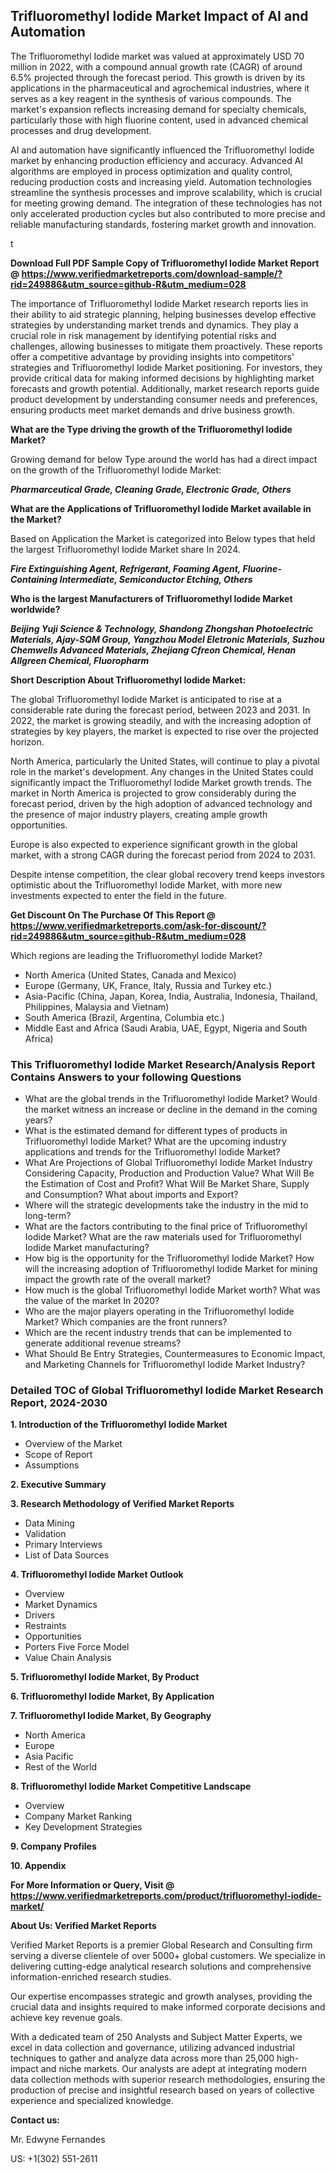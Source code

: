 <h2>Trifluoromethyl Iodide Market Impact of AI and Automation</h2><p>The Trifluoromethyl Iodide market was valued at approximately USD 70 million in 2022, with a compound annual growth rate (CAGR) of around 6.5% projected through the forecast period. This growth is driven by its applications in the pharmaceutical and agrochemical industries, where it serves as a key reagent in the synthesis of various compounds. The market's expansion reflects increasing demand for specialty chemicals, particularly those with high fluorine content, used in advanced chemical processes and drug development.</p><p>AI and automation have significantly influenced the Trifluoromethyl Iodide market by enhancing production efficiency and accuracy. Advanced AI algorithms are employed in process optimization and quality control, reducing production costs and increasing yield. Automation technologies streamline the synthesis processes and improve scalability, which is crucial for meeting growing demand. The integration of these technologies has not only accelerated production cycles but also contributed to more precise and reliable manufacturing standards, fostering market growth and innovation.</p>t</p><p id="" class=""><strong>Download Full PDF Sample Copy of Trifluoromethyl Iodide Market Report @ <a href="https://www.verifiedmarketreports.com/download-sample/?rid=249886&utm_source=github-R&utm_medium=028" target="_blank">https://www.verifiedmarketreports.com/download-sample/?rid=249886&utm_source=github-R&utm_medium=028</a></strong></p><p>The importance of&nbsp;Trifluoromethyl Iodide Market research reports lies in their ability to aid strategic planning, helping businesses develop effective strategies by understanding market trends and dynamics. They play a crucial role in risk management by identifying potential risks and challenges, allowing businesses to mitigate them proactively. These reports offer a competitive advantage by providing insights into competitors' strategies and Trifluoromethyl Iodide Market positioning. For investors, they provide critical data for making informed decisions by highlighting market forecasts and growth potential. Additionally, market research reports guide product development by understanding consumer needs and preferences, ensuring products meet market demands and drive business growth.</p><p><strong>What are the&nbsp;Type driving the growth of the Trifluoromethyl Iodide Market?</strong></p><p id="" class="">Growing demand for below Type around the world has had a direct impact on the growth of the Trifluoromethyl Iodide Market:</p><em><strong>Pharmarceutical Grade, Cleaning Grade, Electronic Grade, Others</strong></em></p><strong>What are the&nbsp;Applications&nbsp;of Trifluoromethyl Iodide Market available in the Market?</strong></p><p id="" class="">Based on Application the Market is categorized into Below types that held the largest Trifluoromethyl Iodide Market share In 2024.</p><em><strong>Fire Extinguishing Agent, Refrigerant, Foaming Agent, Fluorine-Containing Intermediate, Semiconductor Etching, Others</strong></em></p><strong>Who is the largest Manufacturers of Trifluoromethyl Iodide Market worldwide?</strong></p><p><em><strong>Beijing Yuji Science & Technology, Shandong Zhongshan Photoelectric Materials, Ajay-SQM Group, Yangzhou Model Eletronic Materials, Suzhou Chemwells Advanced Materials, Zhejiang Cfreon Chemical, Henan Allgreen Chemical, Fluoropharm</strong></em></p><p id="" class=""><strong>Short Description About Trifluoromethyl Iodide Market:</strong></p><p>The global Trifluoromethyl Iodide Market is anticipated to rise at a considerable rate during the forecast period, between 2023 and 2031. In 2022, the market is growing steadily, and with the increasing adoption of strategies by key players, the market is expected to rise over the projected horizon.</p><p>North America, particularly the United States, will continue to play a pivotal role in the market's development. Any changes in the United States could significantly impact the Trifluoromethyl Iodide Market growth trends. The market in North America is projected to grow considerably during the forecast period, driven by the high adoption of advanced technology and the presence of major industry players, creating ample growth opportunities.</p><p>Europe is also expected to experience significant growth in the global market, with a strong CAGR during the forecast period from 2024 to 2031.</p><p>Despite intense competition, the clear global recovery trend keeps investors optimistic about the Trifluoromethyl Iodide Market, with more new investments expected to enter the field in the future.</p><p id="" class=""><strong>Get Discount On The Purchase Of This Report @ <a href="https://www.verifiedmarketreports.com/ask-for-discount/?rid=249886&utm_source=github-R&utm_medium=028" target="_blank">https://www.verifiedmarketreports.com/ask-for-discount/?rid=249886&utm_source=github-R&utm_medium=028</a></strong></p>Which regions are leading the Trifluoromethyl Iodide Market?</p><ul><li>North America (United States, Canada and Mexico)</li><li>Europe (Germany, UK, France, Italy, Russia and Turkey etc.)</li><li>Asia-Pacific (China, Japan, Korea, India, Australia, Indonesia, Thailand, Philippines, Malaysia and Vietnam)</li><li>South America (Brazil, Argentina, Columbia etc.)</li><li>Middle East and Africa (Saudi Arabia, UAE, Egypt, Nigeria and South Africa)</li></ul><h3 id="" class="">This Trifluoromethyl Iodide Market Research/Analysis Report Contains Answers to your following Questions</h3><ul><li>What are the global trends in the Trifluoromethyl Iodide Market? Would the market witness an increase or decline in the demand in the coming years?</li><li>What is the estimated demand for different types of products in Trifluoromethyl Iodide Market? What are the upcoming industry applications and trends for the Trifluoromethyl Iodide Market?</li><li>What Are Projections of Global Trifluoromethyl Iodide Market Industry Considering Capacity, Production and Production Value? What Will Be the Estimation of Cost and Profit? What Will Be Market Share, Supply and Consumption? What about imports and Export?</li><li>Where will the strategic developments take the industry in the mid to long-term?</li><li>What are the factors contributing to the final price of Trifluoromethyl Iodide Market? What are the raw materials used for Trifluoromethyl Iodide Market manufacturing?</li><li>How big is the opportunity for the Trifluoromethyl Iodide Market? How will the increasing adoption of Trifluoromethyl Iodide Market for mining impact the growth rate of the overall market?</li><li>How much is the global Trifluoromethyl Iodide Market worth? What was the value of the market In 2020?</li><li>Who are the major players operating in the Trifluoromethyl Iodide Market? Which companies are the front runners?</li><li>Which are the recent industry trends that can be implemented to generate additional revenue streams?</li><li>What Should Be Entry Strategies, Countermeasures to Economic Impact, and Marketing Channels for Trifluoromethyl Iodide Market Industry?</li></ul><h3 id="" class="">Detailed TOC of Global Trifluoromethyl Iodide Market Research Report, 2024-2030</h3><p id="" class=""><strong>1. Introduction of the Trifluoromethyl Iodide Market</strong></p><ul><li>Overview of the Market</li><li>Scope of Report</li><li>Assumptions</li></ul><p id="" class=""><strong>2. Executive Summary</strong></p><p id="" class=""><strong>3. Research Methodology of Verified Market Reports</strong></p><ul><li>Data Mining</li><li>Validation</li><li>Primary Interviews</li><li>List of Data Sources</li></ul><p id="" class=""><strong>4. Trifluoromethyl Iodide Market Outlook</strong></p><ul><li>Overview</li><li>Market Dynamics</li><li>Drivers</li><li>Restraints</li><li>Opportunities</li><li>Porters Five Force Model</li><li>Value Chain Analysis</li></ul><p id="" class=""><strong>5. Trifluoromethyl Iodide Market, By Product</strong></p><p id="" class=""><strong>6. Trifluoromethyl Iodide Market, By Application</strong></p><p id="" class=""><strong>7. Trifluoromethyl Iodide Market, By Geography</strong></p><ul><li>North America</li><li>Europe</li><li>Asia Pacific</li><li>Rest of the World</li></ul><p id="" class=""><strong>8. Trifluoromethyl Iodide Market Competitive Landscape</strong></p><ul><li>Overview</li><li>Company Market Ranking</li><li>Key Development Strategies</li></ul><p id="" class=""><strong>9. Company Profiles</strong></p><p id="" class=""><strong>10. Appendix</strong></p><p id="" class=""><strong>For More Information or Query, Visit @ <a href="https://www.verifiedmarketreports.com/product/trifluoromethyl-iodide-market/" target="_blank">https://www.verifiedmarketreports.com/product/trifluoromethyl-iodide-market/</a></strong></p><p id="" class=""><strong>About Us: Verified Market Reports</strong></p><p id="" class="">Verified Market Reports is a premier Global Research and Consulting firm serving a diverse clientele of over 5000+ global customers. We specialize in delivering cutting-edge analytical research solutions and comprehensive information-enriched research studies.</p><p id="" class="">Our expertise encompasses strategic and growth analyses, providing the crucial data and insights required to make informed corporate decisions and achieve key revenue goals.</p><p id="" class="">With a dedicated team of 250 Analysts and Subject Matter Experts, we excel in data collection and governance, utilizing advanced industrial techniques to gather and analyze data across more than 25,000 high-impact and niche markets. Our analysts are adept at integrating modern data collection methods with superior research methodologies, ensuring the production of precise and insightful research based on years of collective experience and specialized knowledge.</p><p id="" class=""><strong>Contact us:</strong></p><p id="" class="">Mr. Edwyne Fernandes</p><p id="" class="">US: +1(302) 551-2611</p>
